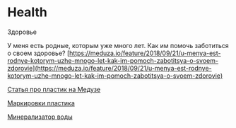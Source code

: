 # Health

Здоровье

У меня есть родные, которым уже много лет. Как им помочь заботиться о своем здоровье? [https://meduza.io/feature/2018/09/21/u-menya-est-rodnye-kotorym-uzhe-mnogo-let-kak-im-pomoch-zabotitsya-o-svoem-zdorovie](https://meduza.io/feature/2018/09/21/u-menya-est-rodnye-kotorym-uzhe-mnogo-let-kak-im-pomoch-zabotitsya-o-svoem-zdorovie)

[Статья про пластик на Медузе](https://meduza.io/feature/2019/06/20/naskolko-vreden-plastik-nuzhno-li-ot-nego-otkazatsya-i-kuda-ego-sdat)

[Маркировки пластика](https://www.sibur.ru/upload/iblock/54f/54fa1e558a8e65febce81bbf7116ec99.pdf)

[Минерализатор воды](https://www.barrier.ru/product/smennye-kartridzhi-dlya-filtrov/pod-mojku/osmos/komplekt-mineralizatora-ro/)

